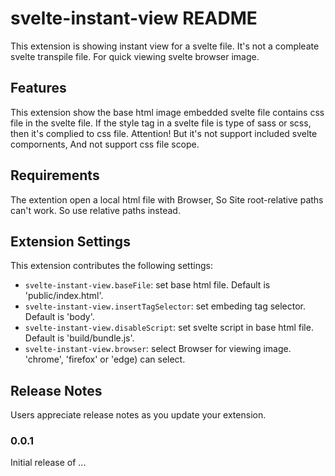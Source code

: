 # svelte-instant-view README

This extension is showing instant view for a svelte file.
It's not a compleate svelte transpile file. For quick viewing svelte browser image. 

## Features

This extension show the base html image embedded svelte file contains css file in the svelte file.
If the style tag in a svelte file is type of sass or scss, then it's complied to css file.
Attention! But it's not support included svelte compornents, And not support css file scope.

## Requirements
The extention open a local html file with Browser, So Site root-relative paths can't work. So use relative paths instead.

## Extension Settings

This extension contributes the following settings:

* `svelte-instant-view.baseFile`: set base html file. Default is 'public/index.html'.
* `svelte-instant-view.insertTagSelector`: set embeding tag selector. Default is 'body'.
* `svelte-instant-view.disableScript`: set svelte script in base html file. Default is 'build/bundle.js'.
* `svelte-instant-view.browser`: select Browser for viewing image. 'chrome', 'firefox' or 'edge) can select.

## Release Notes

Users appreciate release notes as you update your extension.

### 0.0.1

Initial release of ...
